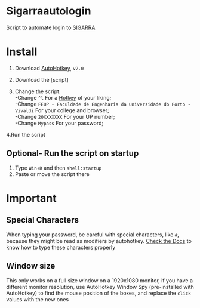 # Sigarraautologin

Script to automate login to [SIGARRA](https://sigarra.up.pt/up/pt/web_page.inicial)

# Install

1. Download [AutoHotkey](https://www.autohotkey.com), `v2.0`

2. Download the [script]

3. Change the script:<br>
  -Change `^l` For a [Hotkey](https://www.autohotkey.com/docs/v2/Hotkeys.htm#Intro) of your liking;<br>
  -Change `FEUP - Faculdade de Engenharia da Universidade do Porto - Vivaldi` For your college and browser;<br>
  -Change `20XXXXXXX` For your UP number;<br>
  -Change `Mypass` For your password;<br>

4.Run the script

## Optional- Run the script on startup

1. Type `Win+R` and then `shell:startup`
2. Paste or move the script there

# Important

## Special Characters

When typing your password, be careful with special characters, like `#`, because they might be read as modifiers by autohotkey. [Check the Docs](https://www.autohotkey.com/docs/v2/lib/Send.htm#keynames) to know how to type these characters properly

## Window size

This only works on a full size window on a 1920x1080 monitor, if you have a different monitor resolution, use AutoHotkey Window Spy (pre-installed with AutoHotkey) to find the mouse position of the boxes, and replace the `click` values with the new ones
